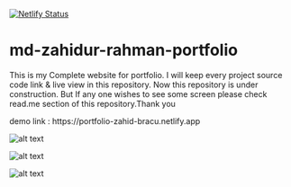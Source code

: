 [![Netlify Status](https://api.netlify.com/api/v1/badges/d9f81b91-a91a-4897-b121-b6e64dc32d59/deploy-status)](https://app.netlify.com/sites/zahidur/deploys)

# md-zahidur-rahman-portfolio
This is my Complete website for portfolio. I will keep every project source code link &amp; live view in this repository. Now this repository is under construction. But If any one wishes to see some screen please check read.me section of this repository.Thank you

<p>demo link : https://portfolio-zahid-bracu.netlify.app </p>


![alt text](https://i.ibb.co/7ywmBkz/screencapture-127-0-0-1-5500-md-zahidur-rahman-portfolio-index-html-2021-03-06-00-13-30.png)

![alt text](https://i.ibb.co/5LSZ08d/screencapture-127-0-0-1-5500-md-zahidur-rahman-portfolio-projects-html-2021-03-06-00-13-16.png)

![alt text](https://i.ibb.co/0mBqqDc/screencapture-127-0-0-1-5500-md-zahidur-rahman-portfolio-static-html-2021-03-06-00-13-22.png)




 
